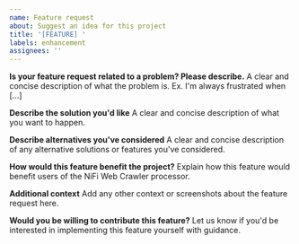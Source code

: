 ```yaml
---
name: Feature request
about: Suggest an idea for this project
title: '[FEATURE] '
labels: enhancement
assignees: ''
---
```


**Is your feature request related to a problem? Please describe.**
A clear and concise description of what the problem is. Ex. I'm always frustrated when [...]

**Describe the solution you'd like**
A clear and concise description of what you want to happen.

**Describe alternatives you've considered**
A clear and concise description of any alternative solutions or features you've considered.

**How would this feature benefit the project?**
Explain how this feature would benefit users of the NiFi Web Crawler processor.

**Additional context**
Add any other context or screenshots about the feature request here.

**Would you be willing to contribute this feature?**
Let us know if you'd be interested in implementing this feature yourself with guidance. 